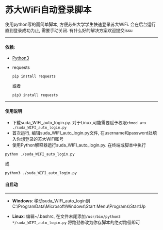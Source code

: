 # 苏大WiFi自动登录脚本
 使用python写的而简单脚本, 方便苏州大学学生快速登录苏大WiFi. 会在后台运行直到登录成功为止, 需要手动关闭. 有什么好的解决方案欢迎提交issu
  ***
#### 依赖:
* [Python3](https://www.python.org/downloads/)
* requests

  `pip install requests`
  
  或者
  
  `pip3 install requests`
 ***
#### 使用说明
  * 下载suda_WIFI_auto_login.py. 对于Linux,可能需要赋予权限`chmod a+x ./suda_WIFI_auto_login.py`
  * 首次运行, 编辑suda_WIFI_auto_login.py文件, 在username和password处填入你想登录的苏大WiFi账号
  * 使用Python解释器运行suda_WIFI_auto_login.py. 在终端或脚本中执行
  
  `python ./suda_WIFI_auto_login.py`
  
  或
  
  `python3 ./suda_WIFI_auto_login.py`

#### 自启动
***
* **Windows**:
移动suda_WIFI_auto_login到C:\ProgramData\Microsoft\Windows\Start Menu\Programs\StartUp

* **Linux**:
编辑~/.bashrc, 在文件末尾添加`/usr/bin/python3 */suda_WIFI_auto_login.py` 将路劲修改为你存脚本的绝对路径即可